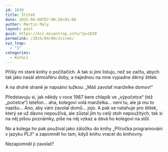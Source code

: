 ```yaml
---
id: 1030
title: Štítek
date: 2015-04-09T07:00:28+01:00
author: Martin Maly
layout: post
guid: https://kcc.misantrop.info/?p=1030
permalink: /2015/04/09/stitek/
xyz_lnap:
  - "1"
categories:
  - Kuřecí
---
```

Přišly mi staré knihy o počítačích. A tak si jimi listuju, než se začtu, abych tak jako nasál atmosféru doby, a najednou na mne vypadne děrný štítek.

A na druhé straně je napsáno tužkou: &#8222;Máš zavolať manželke domov!&#8220;

Představuju si, jak někdy v roce 1987 bere chlapík ve &#8222;výpočetce&#8220; (též &#8222;početce&#8220;) telefon&#8230; aha, kolegovi volá manželka&#8230; není tu, ale já mu to napíšu&#8230; Ano, aby vám zavolal domů&#8230; jojo. A pak se natahuje pro štítek, který se už dávno nepoužívá, ale zůstal jim tu celý stoh nepoužitých, tak si na něj píšou poznámky, píše na něj vzkaz a dává ho kolegovi na stůl.

No a kolega ho pak používal jako záložku do knihy &#8222;Příručka programování v jazyku PL/I&#8220; a zapomněl ho tam, když knihu vracel do knihovny.

Nezapomněl jí zavolat?